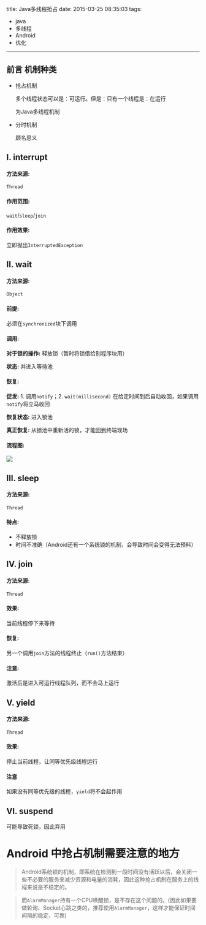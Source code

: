 title: Java多线程抢占
date: 2015-03-25 08:35:03
tags:
- java
- 多线程
- Android
- 优化

---

## 前言 机制种类
- 抢占机制
	
	多个线程状态可以是：可运行。但是：只有一个线程是：在运行
	
	为Java多线程机制
	
- 分时机制
	
	顾名思义

<!--more-->
## I. interrupt
#### 方法来源:
`Thread`

#### 作用范围:
`wait`/`sleep`/`join`

#### 作用效果:
立即抛出`InterruptedException`

## II. wait
#### 方法来源:
`Object`


#### 前提:
必须在`synchronized`块下调用

#### 调用:
**对于锁的操作:** 释放锁（暂时将锁借给别程序块用）

**状态:** 并进入等待池


#### 恢复:
**促发:** 1. 调用`notify`；2. `wait(millisecond)` 在给定时间到后自动收回，如果调用`notify`将立马收回


**恢复状态:** 进入锁池

**真正恢复:** 从锁池中重新活的锁，才能回到终端现场


#### 流程图:

![](/img/javathread-1.png)

## III. sleep
#### 方法来源:
`Thread`

#### 特点:
- 不释放锁
- 时间不准确（Android还有一个系统锁的机制，会导致时间会变得无法预料）

## IV. join
#### 方法来源:
`Thread`

#### 效果:
当前线程停下来等待

#### 恢复:
另一个调用`join`方法的线程终止（`run()`方法结束）

#### 注意:
激活后是进入可运行线程队列，而不会马上运行


## V. yield
#### 方法来源:
`Thread`

#### 效果:
停止当前线程，让同等优先级线程运行

#### 注意
如果没有同等优先级的线程，`yield`将不会起作用

## VI. suspend
可能导致死锁，因此弃用

# Android 中抢占机制需要注意的地方

> Android系统锁的机制，即系统在检测到一段时间没有活跃以后，会关闭一些不必要的服务来减少资源和电量的消耗，因此这种抢占机制在服务上的线程来说是不稳定的。

> 而`AlarmManager`持有一个CPU唤醒锁，是不存在这个问题的。(因此如果要做轮询、Socket心跳之类的，推荐使用`AlarmManager`，这样才能保证时间间隔的稳定、可靠)